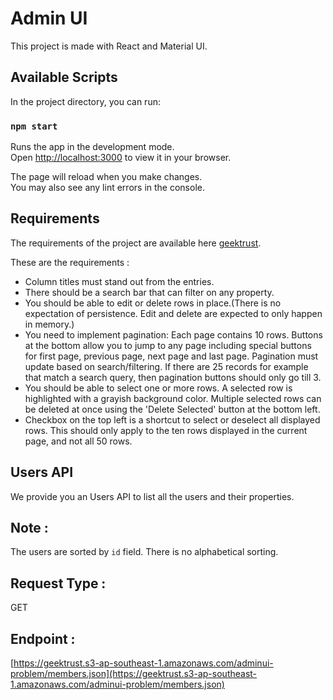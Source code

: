 
# Admin UI

This project is made with React and Material UI.


## Available Scripts

In the project directory, you can run:

### `npm start`

Runs the app in the development mode.\
Open [http://localhost:3000](http://localhost:3000) to view it in your browser.

The page will reload when you make changes.\
You may also see any lint errors in the console.

## Requirements

The requirements of the project are available here [geektrust](https://www.geektrust.com/coding/detailed/admin-ui).

These are the requirements :

- Column titles must stand out from the entries.
- There should be a search bar that can filter on any property.
- You should be able to edit or delete rows in place.(There is no expectation of persistence. Edit and delete are expected to only happen in memory.)
- You need to implement pagination: Each page contains 10 rows. Buttons at the bottom allow you to jump to any page including special buttons for first page, previous page, next page and last page. Pagination must update based on search/filtering. If there are 25 records for example that match a search query, then pagination buttons should only go till 3.
- You should be able to select one or more rows. A selected row is highlighted with a grayish background color. Multiple selected rows can be deleted at once using the 'Delete Selected' button at the bottom left.
- Checkbox on the top left is a shortcut to select or deselect all displayed rows. This should only apply to the ten rows displayed in the current page, and not all 50 rows.

 ## Users API
We provide you an Users API to list all the users and their properties.


## Note :
The users are sorted by `id` field. There is no alphabetical sorting.

## Request Type :
GET

## Endpoint :
[https://geektrust.s3-ap-southeast-1.amazonaws.com/adminui-problem/members.json](https://geektrust.s3-ap-southeast-1.amazonaws.com/adminui-problem/members.json)